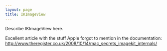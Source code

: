 ```yaml
---
layout: page
title: IKImageView
---
```


Describe IKImageView here.

Excellent article with the stuff Apple forgot to mention in the documentation:
http://www.theregister.co.uk/2008/10/14/mac_secrets_imagekit_internals/

